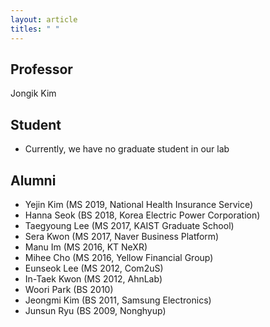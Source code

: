 ```yaml
---
layout: article
titles: " "
---
```


## Professor
Jongik Kim <a style=text-decoration:none href=mailto:jongik@cnu.ac.kr><i class="fa-solid fa-mailbox"></i></a>

## Student
- Currently, we have no graduate student in our lab

## Alumni
- Yejin Kim (MS 2019, National Health Insurance Service)
- Hanna Seok (BS 2018, Korea Electric Power Corporation)
- Taegyoung Lee (MS 2017, KAIST Graduate School)
- Sera Kwon (MS 2017, Naver Business Platform)
- Manu Im (MS 2016, KT NeXR)
- Mihee Cho (MS 2016, Yellow Financial Group)
- Eunseok Lee (MS 2012, Com2uS)
- In-Taek Kwon (MS 2012, AhnLab)
- Woori Park (BS 2010)
- Jeongmi Kim (BS 2011, Samsung Electronics)
- Junsun Ryu (BS 2009, Nonghyup)
